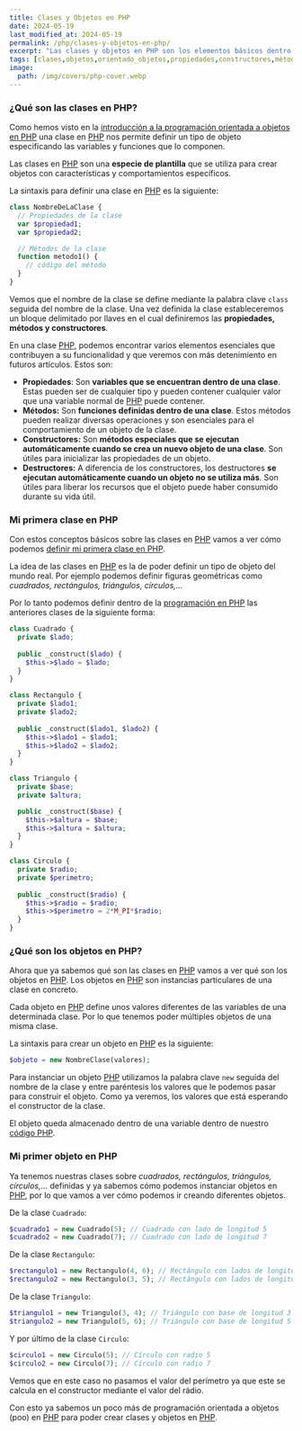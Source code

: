 ```yaml
---
title: Clases y Objetos en PHP
date: 2024-05-19
last_modified_at: 2024-05-19
permalink: /php/clases-y-objetos-en-php/
excerpt: "Las clases y objetos en PHP son los elementos básicos dentro del modelo de programación orientada a objetos."
tags: [clases,objetos,orientado_objetos,propiedades,constructores,métodos]
image:
  path: /img/covers/php-cover.webp
---
```


### ¿Qué son las clases en PHP?


Como hemos visto en la [introducción a la programación orientada a objetos en PHP](https://manualweb.net/php/programacion-orientada-a-objetos-en-php/) una clase en [PHP](https://www.manualweb.net/php/) nos permite definir un tipo de objeto especificando las variables y funciones que lo componen.


Las clases en [PHP](https://www.manualweb.net/php/) son una **especie de plantilla** que se utiliza para crear objetos con características y comportamientos específicos.


La sintaxis para definir una clase en [PHP](https://www.manualweb.net/php/) es la siguiente:


```php
class NombreDeLaClase {
  // Propiedades de la clase
  var $propiedad1;
  var $propiedad2;

  // Métodos de la clase
  function metodo1() {
    // código del método
  }
}
```


Vemos que el nombre de la clase se define mediante la palabra clave `class` seguida del nombre de la clase. Una vez definida la clase estableceremos un bloque delimitado por llaves en el cual definiremos las **propiedades, métodos y constructores**.


En una clase [PHP](https://www.manualweb.net/php/), podemos encontrar varios elementos esenciales que contribuyen a su funcionalidad y que veremos con más detenimiento en futuros artículos. Estos son:

- **Propiedades**: Son **variables que se encuentran dentro de una clase**. Estas pueden ser de cualquier tipo y pueden contener cualquier valor que una variable normal de [PHP](https://www.manualweb.net/php/) puede contener.
- **Métodos:** Son **funciones definidas dentro de una clase**. Estos métodos pueden realizar diversas operaciones y son esenciales para el comportamiento de un objeto de la clase.
- **Constructores:** Son **métodos especiales que se ejecutan automáticamente cuando se crea un nuevo objeto de una clase**. Son útiles para inicializar las propiedades de un objeto.
- **Destructores:** A diferencia de los constructores, los destructores **se ejecutan automáticamente cuando un objeto no se utiliza más**. Son útiles para liberar los recursos que el objeto puede haber consumido durante su vida útil.

### Mi primera clase en PHP


Con estos conceptos básicos sobre las clases en [PHP](https://www.manualweb.net/php/) vamos a ver cómo podemos [definir mi primera clase en PHP](https://lineadecodigo.com/php/crear-una-clase-en-php/).


La idea de las clases en [PHP](https://www.manualweb.net/php/) es la de poder definir un tipo de objeto del mundo real. Por ejemplo podemos definir figuras geométricas como _cuadrados, rectángulos, triángulos, círculos,…_


Por lo tanto podemos definir dentro de la [programación en PHP](https://lineadecodigo.com/categoria/php/) las anteriores clases de la siguiente forma:


```php
class Cuadrado {
  private $lado;
  
  public _construct($lado) {
    $this->$lado = $lado;
  }
}

class Rectangulo {
  private $lado1;
  private $lado2;
  
  public _construct($lado1, $lado2) {
    $this->$lado1 = $lado1;
    $this->$lado2 = $lado2;
  }
}

class Triangulo {
  private $base;
  private $altura;

  public _construct($base) {
    $this->$altura = $base;
    $this->$altura = $altura;
  }
}

class Circulo {
  private $radio;
  private $perimetro;
  
  public _construct($radio) {
    $this->$radio = $radio;
    $this->$perimetro = 2*M_PI*$radio;
  }
}
```


### ¿Qué son los objetos en PHP?


Ahora que ya sabemos qué son las clases en [PHP](https://www.manualweb.net/php/) vamos a ver qué son los objetos en [PHP](https://www.manualweb.net/php/). Los objetos en [PHP](https://www.manualweb.net/php/) son instancias particulares de una clase en concreto.


Cada objeto en [PHP](https://www.manualweb.net/php/) define unos valores diferentes de las variables de una determinada clase. Por lo que tenemos poder múltiples objetos de una misma clase.


La sintaxis para crear un objeto en [PHP](https://www.manualweb.net/php/) es la siguiente:


```php
$objeto = new NombreClase(valores);
```


Para instanciar un objeto [PHP](https://www.manualweb.net/php/) utilizamos la palabra clave `new` seguida del nombre de la clase y entre paréntesis los valores que le podemos pasar para construir el objeto. Como ya veremos, los valores que está esperando el constructor de la clase.


El objeto queda almacenado dentro de una variable dentro de nuestro [código PHP](https://www.manualweb.net/php/).


### Mi primer objeto en PHP


Ya tenemos nuestras clases sobre _cuadrados, rectángulos, triángulos, círculos,…_ definidas y ya sabemos cómo podemos instanciar objetos en [PHP](https://www.manualweb.net/php/), por lo que vamos a ver cómo podemos ir creando diferentes objetos.


De la clase `Cuadrado`:


```php
$cuadrado1 = new Cuadrado(5); // Cuadrado con lado de longitud 5
$cuadrado2 = new Cuadrado(7); // Cuadrado con lado de longitud 7
```


De la clase `Rectangulo`:


```php
$rectangulo1 = new Rectangulo(4, 6); // Rectángulo con lados de longitud 4 y 6
$rectangulo2 = new Rectangulo(3, 5); // Rectángulo con lados de longitud 3 y 5
```


De la clase `Triangulo`:


```php
$triangulo1 = new Triangulo(3, 4); // Triángulo con base de longitud 3 y altura 4
$triangulo2 = new Triangulo(5, 6); // Triángulo con base de longitud 5 y altura 6
```


Y por último de la clase `Circulo`:


```php
$circulo1 = new Circulo(5); // Círculo con radio 5
$circulo2 = new Circulo(7); // Círculo con radio 7
```


Vemos que en este caso no pasamos el valor del perímetro ya que este se calcula en el constructor mediante el valor del rádio.


Con esto ya sabemos un poco más de programación orientada a objetos (poo) en [PHP](https://www.manualweb.net/php/) para poder crear clases y objetos en [PHP](https://www.manualweb.net/php/).

